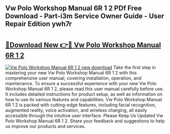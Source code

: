 ## Vw Polo Workshop Manual 6R 1 2 PDf Free Download - Part-i3m Service Owner Guide - User Repair Edition ywh7r

# <h2><a href="http://bc8473.oget.top/?id=Vw+Polo+Workshop+Manual+6R+1+2">🔗Download New 👉🔴 Vw Polo Workshop Manual 6R 1 2</a></h2>

[![Vw Polo Workshop Manual 6R 1 2 new download](https://i.imgur.com/5g1atiW.png)](http://bc8473.oget.top/?id=Vw+Polo+Workshop+Manual+6R+1+2)
Take the first step in mastering your new Vw Polo Workshop Manual 6R 1 2 with this comprehensive user manual, covering installation, operation, and maintenance. To ensure a successful experience with your new Vw Polo Workshop Manual 6R 1 2, please read this user manual carefully before use. It includes detailed instructions for product setup, as well as information on how to use its various features and capabilities. Vw Polo Workshop Manual 6R 1 2 is packed with cutting-edge features, including facial recognition, augmented reality, voice activation, and wireless charging, all easily accessible through the intuitive user interface. Please Keep Us Updated Vw Polo Workshop Manual 6R 1 2. Share your feedback and suggestions to help us improve our products and services.
